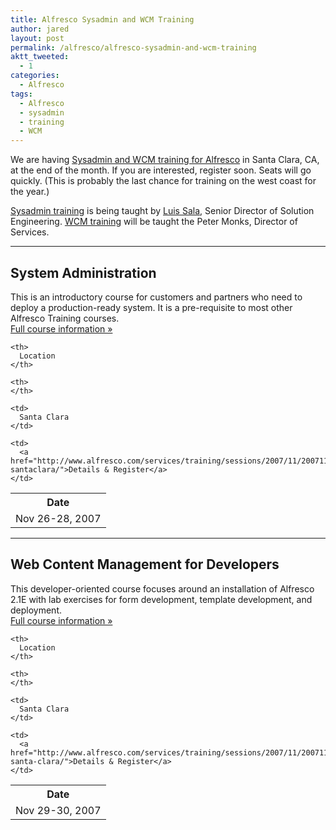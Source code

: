 ```yaml
---
title: Alfresco Sysadmin and WCM Training
author: jared
layout: post
permalink: /alfresco/alfresco-sysadmin-and-wcm-training
aktt_tweeted:
  - 1
categories:
  - Alfresco
tags:
  - Alfresco
  - sysadmin
  - training
  - WCM
---
```

We are having [Sysadmin and WCM training for Alfresco][1] in Santa Clara, CA, at the end of the month. If you are interested, register soon. Seats will go quickly. (This is probably the last chance for training on the west coast for the year.)

[Sysadmin training][2] is being taught by [Luis Sala][3], Senior Director of Solution Engineering. [WCM training][4] will be taught the Peter Monks, Director of Services.

* * *

## System Administration

This is an introductory course for customers and partners who need to deploy a production-ready system. It is a pre-requisite to most other Alfresco Training courses.  
[Full course information »][2]

<table>
  <tr>
    <th>
      Date
    </th>
    
    <th>
      Location
    </th>
    
    <th>
    </th>
  </tr>
  
  <tr>
    <td>
      Nov 26-28, 2007
    </td>
    
    <td>
      Santa Clara
    </td>
    
    <td>
      <a href="http://www.alfresco.com/services/training/sessions/2007/11/20071126-santaclara/">Details & Register</a>
    </td>
  </tr>
</table>

* * *

## Web Content Management for Developers

This developer-oriented course focuses around an installation of Alfresco 2.1E with lab exercises for form development, template development, and deployment.  
[Full course information »][4]

<table>
  <tr>
    <th>
      Date
    </th>
    
    <th>
      Location
    </th>
    
    <th>
    </th>
  </tr>
  
  <tr>
    <td>
      Nov 29-30, 2007
    </td>
    
    <td>
      Santa Clara
    </td>
    
    <td>
      <a href="http://www.alfresco.com/services/training/sessions/2007/11/20071129-santa-clara/">Details & Register</a>
    </td>
  </tr>
</table>

 [1]: http://www.alfresco.com/services/training/courses/
 [2]: http://www.alfresco.com/services/training/courses/alf2110/
 [3]: http://blogs.alfresco.com/luissala/
 [4]: http://www.alfresco.com/services/training/courses/alf2150/